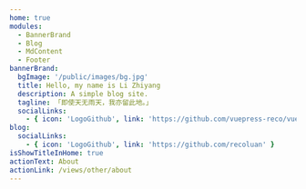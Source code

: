 ```yaml
---
home: true
modules:
  - BannerBrand
  - Blog
  - MdContent
  - Footer
bannerBrand:
  bgImage: '/public/images/bg.jpg'
  title: Hello, my name is Li Zhiyang 
  description: A simple blog site.
  tagline: 「即使天无雨天，我亦留此地。」
  socialLinks:
    - { icon: 'LogoGithub', link: 'https://github.com/vuepress-reco/vuepress-theme-reco' }
blog:
  socialLinks:
    - { icon: 'LogoGithub', link: 'https://github.com/recoluan' }
isShowTitleInHome: true
actionText: About
actionLink: /views/other/about
---
```

